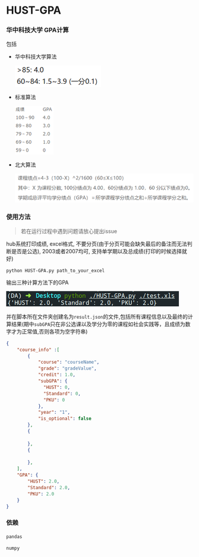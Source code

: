 # HUST-GPA

### 华中科技大学 GPA计算

包括

* 华中科技大学算法

  ![](imgs/hust.png)

* 标准算法

  ![](imgs/standard.png)

* 北大算法

  ![](imgs/pku.png)

### 使用方法

> 若在运行过程中遇到问题请放心提出issue

hub系统打印成绩, excel格式, 不要分页(由于分页可能会缺失最后的备注而无法判断是否是公选), 2003或者2007均可, 支持单学期以及总成绩(打印的时候选择就好)

```shell
python HUST-GPA.py path_to_your_excel
```

输出三种计算方法下的GPA

![](imgs/output.png)

并在脚本所在文件夹创建名为`result.json`的文件,包括所有课程信息以及最终的计算结果(期中`subGPA`只在非公选课以及学分为零的课程如社会实践等，且成绩为数字才为正常值,否则各项为空字符串)

```json
{
    "course_info" :[
        {
            "course": "courseName",
            "grade": "gradeValue",
            "credit": 1.0,
            "subGPA": {
              "HUST": 0,
              "Standard": 0,
              "PKU": 0
            },
            "year": "1",
            "is_optional": false
        },
        {
        
        }, 
		{
            
        },
    ],
	"GPA": {
        "HUST": 2.0,
        "Standard": 2.0,
        "PKU": 2.0
    }
}
```

### 依赖

`pandas`

`numpy`
